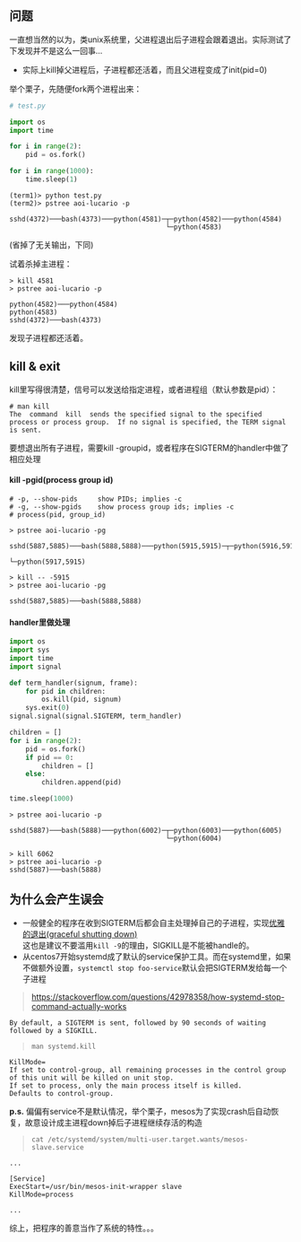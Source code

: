 ## 问题

一直想当然的以为，类unix系统里，父进程退出后子进程会跟着退出。实际测试了下发现并不是这么一回事...
- 实际上kill掉父进程后，子进程都还活着，而且父进程变成了init(pid=0)

举个栗子，先随便fork两个进程出来：
```python
# test.py

import os
import time

for i in range(2):
    pid = os.fork()

for i in range(1000):
    time.sleep(1)
```

```
(term1)> python test.py
(term2)> pstree aoi-lucario -p

sshd(4372)───bash(4373)───python(4581)─┬─python(4582)───python(4584)
                                       └─python(4583)
```
(省掉了无关输出，下同)

试着杀掉主进程：
```
> kill 4581
> pstree aoi-lucario -p

python(4582)───python(4584)
python(4583)
sshd(4372)───bash(4373)
```
发现子进程都还活着。

## kill & exit
kill里写得很清楚，信号可以发送给指定进程，或者进程组（默认参数是pid）：
```
# man kill
The  command  kill  sends the specified signal to the specified process or process group.  If no signal is specified, the TERM signal is sent.
```

要想退出所有子进程，需要kill -groupid，或者程序在SIGTERM的handler中做了相应处理

#### kill -pgid(process group id)
```
# -p, --show-pids     show PIDs; implies -c
# -g, --show-pgids    show process group ids; implies -c
# process(pid, group_id)

> pstree aoi-lucario -pg

sshd(5887,5885)───bash(5888,5888)───python(5915,5915)─┬─python(5916,5915)───python(5918,5915)
                                                      └─python(5917,5915)

> kill -- -5915
> pstree aoi-lucario -pg

sshd(5887,5885)───bash(5888,5888)
```


#### handler里做处理
```python
import os
import sys
import time
import signal

def term_handler(signum, frame):
    for pid in children:
        os.kill(pid, signum)
    sys.exit(0)
signal.signal(signal.SIGTERM, term_handler)

children = []
for i in range(2):
    pid = os.fork()
    if pid == 0:
        children = []
    else:
        children.append(pid)

time.sleep(1000)
```

```
> pstree aoi-lucario -p

sshd(5887)───bash(5888)───python(6002)─┬─python(6003)───python(6005)
                                       └─python(6004)

> kill 6062
> pstree aoi-lucario -p
sshd(5887)───bash(5888)
```

## 为什么会产生误会
- 一般健全的程序在收到SIGTERM后都会自主处理掉自己的子进程，实现[优雅的退出(graceful shutting down)](https://github.com/shadowsocks/shadowsocks/blob/master/shadowsocks/server.py#L78-L83)  
这也是建议不要滥用`kill -9`的理由，SIGKILL是不能被handle的。
- 从centos7开始systemd成了默认的service保护工具。而在systemd里，如果不做额外设置，`systemctl stop foo-service`默认会把SIGTERM发给每一个子进程

> https://stackoverflow.com/questions/42978358/how-systemd-stop-command-actually-works
```
By default, a SIGTERM is sent, followed by 90 seconds of waiting followed by a SIGKILL.
```

> `man systemd.kill`
```
KillMode=
If set to control-group, all remaining processes in the control group of this unit will be killed on unit stop.
If set to process, only the main process itself is killed. 
Defaults to control-group.
```

**p.s.** 偏偏有service不是默认情况，举个栗子，mesos为了实现crash后自动恢复，故意设计成主进程down掉后子进程继续存活的构造
> `cat /etc/systemd/system/multi-user.target.wants/mesos-slave.service`
```
...

[Service]
ExecStart=/usr/bin/mesos-init-wrapper slave
KillMode=process

...
```

综上，把程序的善意当作了系统的特性。。。

